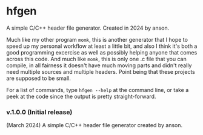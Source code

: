 # hfgen

A simple C/C++ header file generator. Created in 2024 by anson.

Much like my other program `momk`, this is another generator that I hope
to speed up my personal workflow at least a little bit, and also I think it's
both a good programming excercise as well as possibly helping anyone that comes
across this code. And much like `momk`, this is only one .c file that you can
compile, in all fairness it doesn't have much moving parts and didn't really
need multiple sources and multiple headers. Point being that these projects
are supposed to be small.

For a list of commands, type `hfgen --help` at the command line, or take a peek
at the code since the output is pretty straight-forward.

### v.1.0.0 (Initial release)
(March 2024) A simple C/C++ header file generator created by anson.
